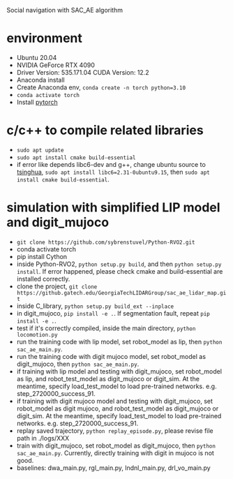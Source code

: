 Social navigation with SAC_AE algorithm

# environment
- Ubuntu 20.04
- NVIDIA GeForce RTX 4090
- Driver Version: 535.171.04   CUDA Version: 12.2
- Anaconda install
- Create Anaconda env, ```conda create -n torch python=3.10```
- ```conda activate torch```
- Install [pytorch](https://pytorch.org/get-started/locally/)

# c/c++ to compile related libraries
- ```sudo apt update```
- ```sudo apt install cmake build-essential```
- if error like depends libc6-dev and g++, change ubuntu source to [tsinghua](https://mirror.tuna.tsinghua.edu.cn/help/ubuntu/), ```sudo apt install libc6=2.31-0ubuntu9.15```, then ```sudo apt install cmake build-essential```.

# simulation with simplified LIP model and digit_mujoco
- ```git clone https://github.com/sybrenstuvel/Python-RVO2.git```
- conda activate torch
- pip install Cython
- inside Python-RVO2, ```python setup.py build```, and then ```python setup.py install```. If error happened, please check cmake and build-essential are installed correctly.
- clone the project, ```git clone https://github.gatech.edu/GeorgiaTechLIDARGroup/sac_ae_lidar_map.git```
- inside C_library, ```python setup.py build_ext --inplace```
- in digit_mujoco, ```pip install -e .```. If segmentation fault, repeat ```pip install -e .```.
- test if it's correctly compiled, inside the main directory, ```python locomotion.py```
- run the training code with lip model, set robot_model as lip, then ```python sac_ae_main.py```.
- run the training code with digit mujoco model, set robot_model as digit_mujoco, then ```python sac_ae_main.py```.
- if training with lip model and testing with digit_mujoco, set robot_model as lip, and robot_test_model as digit_mujoco or digit_sim. At the meantime, specify load_test_model to load pre-trained networks. e.g. step_2720000_success_91.
- if training with digit mujoco model and testing with digit_mujoco, set robot_model as digit mujoco, and robot_test_model as digit_mujoco or digit_sim. At the meantime, specify load_test_model to load pre-trained networks. e.g. step_2720000_success_91.
- replay saved trajectory, ```python replay_episode.py```, please revise file path in ./logs/XXX
- train with digit_mujoco, set robot_model as digit_mujoco, then ```python sac_ae_main.py```. Currently, directly training with digit in mujoco is not good.
- baselines: dwa_main.py, rgl_main.py, lndnl_main.py, drl_vo_main.py

